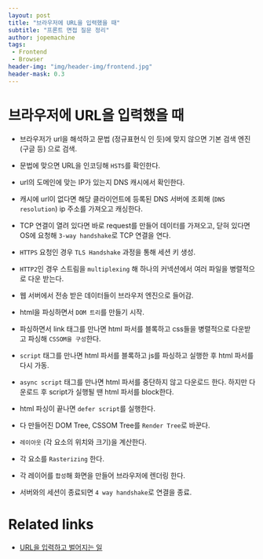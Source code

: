 ```yaml
---
layout: post
title: "브라우저에 URL을 입력했을 때"
subtitle: "프론트 면접 질문 정리"
author: jopemachine
tags: 
 - Frontend
 - Browser
header-img: "img/header-img/frontend.jpg"
header-mask: 0.3
---
```


# 브라우저에 URL을 입력했을 때

- 브라우저가 url을 해석하고 문법 (정규표현식 인 듯)에 맞지 않으면 기본 검색 엔진 (구글 등) 으로 검색.

- 문법에 맞으면 URL을 인코딩해 `HSTS`를 확인한다.

- url의 도메인에 맞는 IP가 있는지 DNS 캐시에서 확인한다.

- 캐시에 url이 없다면 해당 클라이언트에 등록된 DNS 서버에 조회해 (`DNS resolution`) ip 주소를 가져오고 캐싱한다.

- TCP 연결이 열려 있다면 바로 request를 만들어 데이터를 가져오고, 닫혀 있다면 OS에 요청해 `3-way handshake`로 TCP 연결을 연다.

- `HTTPS` 요청인 경우 `TLS Handshake` 과정을 통해 세션 키 생성.

- `HTTP2`인 경우 스트림을 `multiplexing` 해 하나의 커넥션에서 여러 파일을 병렬적으로 다운 받는다.

- 웹 서버에서 전송 받은 데이터들이 브라우저 엔진으로 들어감.

- html을 파싱하면서 `DOM 트리`를 만들기 시작.

- 파싱하면서 link 태그를 만나면 html 파서를 블록하고 css들을 병렬적으로 다운받고 파싱해 `CSSOM을 구성`한다.

- `script` 태그를 만나면 html 파서를 블록하고 js를 파싱하고 실행한 후 html 파서를 다시 가동.

- `async script` 태그를 만나면 html 파서를 중단하지 않고 다운로드 한다. 하지만 다운로드 후 script가 실행될 땐 html 파서를 block한다.

- html 파싱이 끝나면 `defer script`를 실행한다.

- 다 만들어진 DOM Tree, CSSOM Tree를 `Render Tree`로 바꾼다.

- `레이아웃` (각 요소의 위치와 크기)을 계산한다.

- 각 요소를 `Rasterizing` 한다.

- 각 레이어를 `합성`해 화면을 만들어 브라우저에 렌더링 한다.

- 서버와의 세션이 종료되면 `4 way handshake`로 연결을 종료.

# Related links

- [URL을 입력하고 벌어지는 일](https://github.com/baeharam/Must-Know-About-Frontend/blob/main/Notes/network/type-url-process.md)